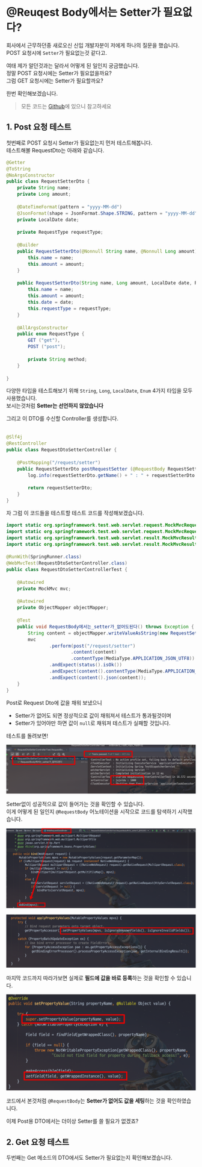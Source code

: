 # @Reuqest Body에서는 Setter가 필요없다?

회사에서 근무하던중 새로오신 신입 개발자분이 저에게 하나의 질문을 했습니다.  
POST 요청시에 ```Setter```가 필요없는것 같다고.  

여태 제가 알던것과는 달라서 어떻게 된 일인지 궁금했습니다.  
정말 POST 요청시에는 Setter가 필요없을까요?  
그럼 GET 요청시에는 Setter가 필요할까요?  

한번 확인해보겠습니다.  

> 모든 코드는 [Github](https://github.com/jojoldu/blog-code/tree/master/spring-boot-tips)에 있으니 참고하세요

## 1. Post 요청 테스트

첫번째로 POST 요청시 Setter가 필요없는지 먼저 테스트해봅니다.  
테스트해볼 RequestDto는 아래와 같습니다.

```java
@Getter
@ToString
@NoArgsConstructor
public class RequestSetterDto {
    private String name;
    private Long amount;

    @DateTimeFormat(pattern = "yyyy-MM-dd")
    @JsonFormat(shape = JsonFormat.Shape.STRING, pattern = "yyyy-MM-dd", timezone = "Asia/Seoul")
    private LocalDate date;

    private RequestType requestType;

    @Builder
    public RequestSetterDto(@Nonnull String name, @Nonnull Long amount) {
        this.name = name;
        this.amount = amount;
    }

    public RequestSetterDto(String name, Long amount, LocalDate date, RequestType requestType) {
        this.name = name;
        this.amount = amount;
        this.date = date;
        this.requestType = requestType;
    }

    @AllArgsConstructor
    public enum RequestType {
        GET ("get"),
        POST ("post");

        private String method;
    }

}
```

다양한 타입을 테스트해보기 위해 ```String```, ```Long```, ```LocalDate```, ```Enum``` 4가지 타입을 모두 사용했습니다.  
보시는것처럼 **Setter는 선언하지 않았습니다**  
  
그리고 이 DTO를 수신할 Controller를 생성합니다.

```java

@Slf4j
@RestController
public class RequestDtoSetterController {

    @PostMapping("/request/setter")
    public RequestSetterDto postRequestSetter (@RequestBody RequestSetterDto requestSetterDto) {
        log.info(requestSetterDto.getName() + " : " + requestSetterDto.getAmount());

        return requestSetterDto;
    }
}

```

자 그럼 이 코드들을 테스트할 테스트 코드를 작성해보겠습니다.

```java
import static org.springframework.test.web.servlet.request.MockMvcRequestBuilders.get;
import static org.springframework.test.web.servlet.request.MockMvcRequestBuilders.post;
import static org.springframework.test.web.servlet.result.MockMvcResultMatchers.content;
import static org.springframework.test.web.servlet.result.MockMvcResultMatchers.status;

@RunWith(SpringRunner.class)
@WebMvcTest(RequestDtoSetterController.class)
public class RequestDtoSetterControllerTest {

    @Autowired
    private MockMvc mvc;

    @Autowired
    private ObjectMapper objectMapper;

    @Test
    public void RequestBody에서는_setter가_없어도된다() throws Exception {
        String content = objectMapper.writeValueAsString(new RequestSetterDto("jojoldu", 1000L));
        mvc
                .perform(post("/request/setter")
                        .content(content)
                        .contentType(MediaType.APPLICATION_JSON_UTF8))
                .andExpect(status().isOk())
                .andExpect(content().contentType(MediaType.APPLICATION_JSON_UTF8))
                .andExpect(content().json(content));
    }
}
```

Post로 Request Dto에 값을 채워 보냈으니

* Setter가 없어도 되면 정상적으로 값이 채워져서 테스트가 통과될것이며
* Setter가 있어야만 하면 값이 ```null```로 채워져 테스트가 실패할 것입니다.

테스트를 돌려보면!

![1](./blog/request-setter/images/1.png)

Setter없이 성공적으로 값이 들어가는 것을 확인할 수 있습니다.  
이게 어떻게 된 일인지 ```@RequestBody``` 어노테이션을 시작으로 코드를 탐색하기 시작했습니다.  

![2](./blog/request-setter/images/2.png)

![3](./blog/request-setter/images/3.png)

마지막 코드까지 따라가보면 실제로 **필드에 값을 바로 등록**하는 것을 확인할 수 있습니다.

![4](./blog/request-setter/images/4.png)

코드에서 본것처럼 ```@RequestBody```는 **Setter가 없어도 값을 세팅**하는 것을 확인하였습니다.  
  
이제 Post용 DTO에서는 더이상 Setter를 쓸 필요가 없겠죠?

## 2. Get 요청 테스트

두번째는 Get 메소드의 DTO에서도 Setter가 필요없는지 확인해보겠습니다.  




